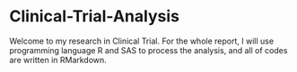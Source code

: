 # Clinical-Trial-Analysis

Welcome to my research in Clinical Trial. 
For the whole report, I will use programming language R and SAS to process the analysis, and all of codes are written in RMarkdown.
